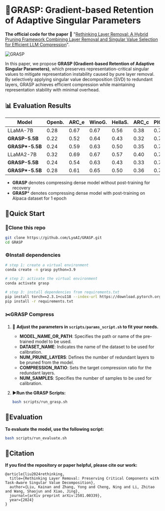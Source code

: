 # 🚀GRASP: Gradient-based Retention of Adaptive Singular Parameters

**The official code for the paper** 📃 "[Rethinking Layer Removal: A Hybrid Pruning Framework Combining Layer Removal and Singular Value Selection for Efficient LLM Compression](https://arxiv.org/abs/2501.00339)".

![GRASP](./assets/GRASP.png)

In this paper, we propose **GRASP (Gradient-based Retention of Adaptive Singular Parameters)**, which preserves representation-critical singular values to mitigate representation instability caused by pure layer removal. By selectively applying singular value decomposition (SVD) to redundant layers, GRASP achieves efficient compression while maintaining representation stability with minimal overhead.



## 📊 Evaluation Results

| Model           | Openb. | ARC_e | WinoG. | HellaS. | ARC_c | PIQA | MathQA | Average |
| --------------- | ------ | ----- | ------ | ------- | ----- | ---- | ------ | ------- |
| LLaMA-7B        | 0.28   | 0.67  | 0.67   | 0.56    | 0.38  | 0.78 | 0.27   | 0.52    |
| **GRASP-5.5B**  | 0.22   | 0.52  | 0.64   | 0.43    | 0.32  | 0.70 | 0.24   | 0.44    |
| **GRASP\*-5.5B** | 0.24   | 0.59  | 0.63   | 0.50    | 0.35  | 0.73 | 0.25   | 0.47    |
| LLaMA2-7B       | 0.32   | 0.69  | 0.67   | 0.57    | 0.40  | 0.78 | 0.28   | 0.53    |
| **GRASP-5.5B**  | 0.24   | 0.54  | 0.63   | 0.43    | 0.33  | 0.71 | 0.23   | 0.44    |
| **GRASP\*-5.5B** | 0.28   | 0.61  | 0.65   | 0.50    | 0.36  | 0.72 | 0.25   | 0.48    |

- **GRASP** denotes compressing dense model without post-training for recovery
- **GRASP*** denotes compressing dense model with post-training on Alpaca dataset for 1 epoch



## 🎯Quick Start

### 🔗Clone this repo

```sh
git clone https://github.com/LyoAI/GRASP.git
cd GRASP
```

### ⚙️Install dependencies

```sh
# step 1: create a virtual environment
conda create -n grasp python=3.9

# step 2: activate the virtual environment
conda activate grasp

# step 3: install dependencies from requirements.txt
pip install torch==2.3.1+cu118 --index-url https://download.pytorch.org/whl/cu118
pip install -r requirements.txt
```

### ✂️GRASP Compress

1. 🔧 **Adjust the parameters in `scripts/params_script.sh` to fit your needs.**
   - **MODEL_NAME_OR_PATH**: Specifies the path or name of the pre-trained model to be used.
   - **DATASET_NAME**: Indicates the name of the dataset to be used for calibration.
   - **NUM_PRUNE_LAYERS**: Defines the number of redundant layers to be pruned from the model.
   - **COMPRESSION_RATIO**: Sets the target compression ratio for the redundant layers.
   - **NUM_SAMPLES**: Specifies the number of samples to be used for calibration.

2. ▶️**Run the GRASP Scripts:**

   ```bash
   bash scripts/run_grasp.sh
   ```



## 📐Evaluation

**To evaluate the model, use the following script:**

```bash
bash scripts/run_evaluate.sh
```



## 📌Citation

**If you find the repository or paper helpful, please cite our work:**

```
@article{liu2024rethinking,
  title={Rethinking Layer Removal: Preserving Critical Components with Task-Aware Singular Value Decomposition},
  author={Liu, Kainan and Zhang, Yong and Cheng, Ning and Li, Zhitao and Wang, Shaojun and Xiao, Jing},
  journal={arXiv preprint arXiv:2501.00339},
  year={2024}
}
```